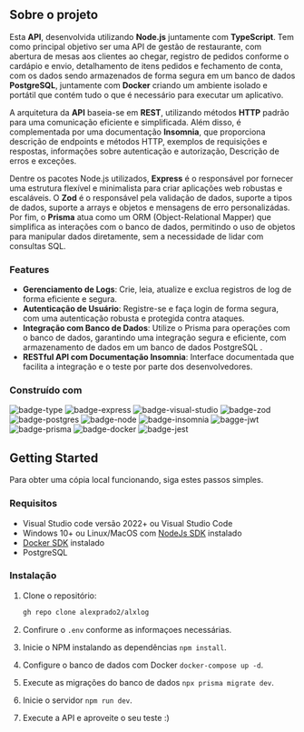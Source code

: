 ## Sobre o projeto

Esta **API**, desenvolvida utilizando **Node.js** juntamente com **TypeScript**. Tem como principal objetivo ser uma API de gestão de restaurante, com abertura de mesas aos clientes ao chegar, registro de pedidos conforme o cardápio e envio, detalhamento de itens pedidos e fechamento de conta, com os dados sendo armazenados de forma segura em um banco de dados  **PostgreSQL**, juntamente com **Docker** criando um ambiente isolado e portátil que contém tudo o que é necessário para executar um aplicativo.

A arquitetura da **API** baseia-se em **REST**, utilizando métodos **HTTP** padrão para uma comunicação eficiente e simplificada. Além disso, é complementada por uma documentação **Insomnia**, que proporciona descrição de endpoints e métodos HTTP, exemplos de requisições e respostas, informações sobre autenticação e autorização, Descrição de erros e exceções.


Dentre os pacotes Node.js utilizados, **Express** é o responsável por fornecer uma estrutura flexível e minimalista para criar aplicações web robustas e escaláveis. O **Zod** é o responsável pela validação de dados, suporte a tipos de dados, suporte a arrays e objetos e mensagens de erro personalizádas. Por fim, o **Prisma** atua como um ORM (Object-Relational Mapper) que simplifica as interações com o banco de dados, permitindo o uso de objetos para manipular dados diretamente, sem a necessidade de lidar com consultas SQL.
<!-- 
![hero-image]
-->

### Features

- **Gerenciamento de Logs**: Crie, leia, atualize e exclua registros de log de forma eficiente e segura.
- **Autenticação de Usuário**: Registre-se e faça login de forma segura, com uma autenticação robusta e protegida contra ataques.
- **Integração com Banco de Dados**: Utilize o Prisma para operações com o banco de dados, garantindo uma integração segura e eficiente, com  armazenamento de dados em um banco de dados PostgreSQL . 
- **RESTful API com Documentação Insomnia**: Interface documentada que facilita a integração e o teste por parte dos desenvolvedores.

### Construído com

![badge-type]
![badge-express]
![badge-visual-studio]
![badge-zod]
![badge-postgres]
![badge-node]
![badge-insomnia]
![bagge-jwt]
![badge-prisma]
![badge-docker]
![badge-jest]

## Getting Started

Para obter uma cópia local funcionando, siga estes passos simples.

### Requisitos

* Visual Studio code versão 2022+ ou Visual Studio Code
* Windows 10+ ou Linux/MacOS com [NodeJs SDK][node-sdk] instalado
* [Docker SDK][docker-sdk] instalado
* PostgreSQL

### Instalação

1. Clone o repositório:
    ```sh
    gh repo clone alexprado2/alxlog
    ```

2. Confirure o `.env` conforme as informaçoes necessárias.
3. Inicie o NPM instalando as dependências `npm install`.
4. Configure o banco de dados com Docker `docker-compose up -d`.
5. Execute as migrações do banco de dados `npx prisma migrate dev`.
6. Inicie o servidor `npm run dev`.
7. Execute a API e aproveite o seu teste :)



<!-- Links -->
[node-sdk]: https://nodejs.org/pt
[docker-sdk]: https://docs.docker.com/desktop/setup/install/windows-install/

<!-- Images 
[hero-image]: images/heroimage.png
 -->

<!-- Badges -->
[badge-express]: https://img.shields.io/badge/Express-red?style=for-the-badge&logo=express
[badge-visual-studio]: https://img.shields.io/badge/VISUAL%20STUDIO%20CODE-blue?style=for-the-badge
[badge-zod]: https://img.shields.io/badge/Zod-black?style=for-the-badge&logo=zod
[badge-postgres]: https://img.shields.io/badge/PostgreSql-white?style=for-the-badge&logo=postgresql
[badge-node]: https://img.shields.io/badge/Node.Js-gren?style=for-the-badge&logo=node.js
[badge-insomnia]: https://img.shields.io/badge/insomnia-purple?style=for-the-badge&logo=insomnia
[bagge-jwt]:https://img.shields.io/badge/JWT-black?style=for-the-badge&logo=jsonwebtokens
[badge-prisma]:https://img.shields.io/badge/prisma-blue?style=for-the-badge&logo=prisma
[badge-type]:https://img.shields.io/badge/typescript-white?style=for-the-badge&logo=typescript
[badge-docker]:https://img.shields.io/badge/docker-blue?style=for-the-badge&logo=docker
[badge-jest]:https://img.shields.io/badge/jest-purple?style=for-the-badge&logo=jest




